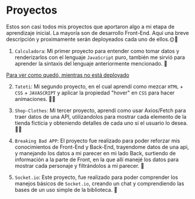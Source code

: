 # Proyectos

Estos son casi todos mis proyectos que aportaron algo a mi etapa de aprendizaje inicial. La mayoría son de desarrollo Front-End.
Aquí una breve descripción y proximamente serán deployeados cada uno de ellos.🌞🌈

1. `Calculadora`: Mi primer proyecto para entender como tomar datos y renderizarlos con el lenguaje `JavaScript` puro, también me sirvió para aprender la sintaxis del lenguaje anteriormente mencionado. 🦧

[Para ver como quedó, mientras no está deployado](https://github.com/FacuRearte/Proyectos/tree/master/React-1/tateti/comoQuedoElProyecto)

2. `Tateti`: Mi segundo proyecto, en el cual aprendí como mezcar `HTML` + `CSS` + `JAVASCRIPT` y aplicar la propiedad "hover" en `CSS` para hacer animaciones. 🤼‍♂️

3. `Shop-Clothes`: Mi tercer proyecto, aprendí como usar Axios/Fetch para traer datos de una API, utilizandolos para mostrar cada elemento de la tienda ficticia y obteniendo detalles de cada uno si el usuario lo desea. 👨‍🔧

4. `Breaking Bad APP`: El proyecto fue realizado para poder reforzar mis conocimientos de Front-End y Back-End, trayendome datos de una api, y manejando los datos a mi parecer en mi lado Back, surtiendo de información a la parte de Front, en la que allí manejé los datos para mostrar cada personaje y filtrándolos a mi parecer. 👀

5. `Socket.io`: Este proyecto, fue realizado para poder comprender los manejos básicos de `Socket.io`, creando un chat y comprendiendo las bases de un uso simple de la biblioteca. 💯
